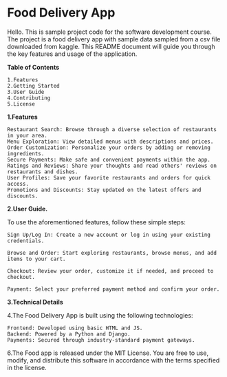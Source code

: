 #  Food Delivery App

Hello. This is sample project code for the software development course. The project is a food delivery app with sample data sampled from a csv file downloaded from kaggle. This README document will guide you through the key features and usage of the application.

**Table of Contents**

    1.Features
    2.Getting Started
    3.User Guide
    4.Contributing
    5.License

**1.Features**

    Restaurant Search: Browse through a diverse selection of restaurants in your area.
    Menu Exploration: View detailed menus with descriptions and prices.
    Order Customization: Personalize your orders by adding or removing ingredients.
    Secure Payments: Make safe and convenient payments within the app.
    Ratings and Reviews: Share your thoughts and read others' reviews on restaurants and dishes.
    User Profiles: Save your favorite restaurants and orders for quick access.
    Promotions and Discounts: Stay updated on the latest offers and discounts.

**2.User Guide.**

To use the aforementioned features, follow these simple steps:

    Sign Up/Log In: Create a new account or log in using your existing credentials.

    Browse and Order: Start exploring restaurants, browse menus, and add items to your cart.

    Checkout: Review your order, customize it if needed, and proceed to checkout.

    Payment: Select your preferred payment method and confirm your order.

**3.Technical Details**

4.The Food Delivery App is built using the following technologies:

    Frontend: Developed using basic HTML and JS.
    Backend: Powered by a Python and Django.
    Payments: Secured through industry-standard payment gateways.

6.The Food app is released under the MIT License. You are free to use, modify, and distribute this software in accordance with the terms specified in the license.
